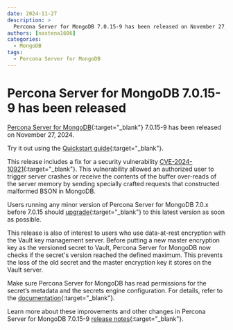 ```yaml
---
date: 2024-11-27
description: >
  Percona Server for MongoDB 7.0.15-9 has been released on November 27, 2024.
authors: [nastena1606]
categories:
  - MongoDB
tags:
  - Percona Server for MongoDB
---
```


# Percona Server for MongoDB 7.0.15-9 has been released

<!-- more -->

[Percona Server for MongoDB](https://docs.percona.com/percona-server-for-mongodb/7.0/index.html){:target="_blank"} 7.0.15-9 has been released on November 27, 2024.

Try it out using the [Quickstart guide](https://docs.percona.com/percona-server-for-mongodb/7.0/install/index.html){:target="_blank"}.

This release includes a fix for a security vulnerability [CVE-2024-10921](https://nvd.nist.gov/vuln/detail/CVE-2024-10921){:target="_blank"}. This vulnerability allowed an authorized user to trigger server crashes or receive the contents of the buffer over-reads of the server memory by sending specially crafted requests that constructed malformed BSON in MongoDB. 

Users running any minor version of Percona Server for MongoDB 7.0.x before 7.0.15 should [upgrade](https://docs.percona.com/percona-distribution-for-mongodb/7.0/minor-upgrade.html){:target="_blank"} to this latest version as soon as possible. 

This release is also of interest to users who use data-at-rest encryption with the Vault key management server. Before putting a new master encryption key as the versioned secret to Vault, Percona Server for MongoDB now checks if the secret's version reached the defined maximum. This prevents the loss of the old secret and the master encryption key it stores on the Vault server.

Make sure Percona Server for MongoDB has read permissions for the secret’s metadata and the secrets engine configuration. For details, refer to the [documentation](https://docs.percona.com/percona-server-for-mongodb/7.0/vault.html#master-key-loss-prevention){:target="_blank"}.



Learn more about these improvements and other changes in Percona Server for MongoDB 7.0.15-9 [release notes](https://docs.percona.com/percona-server-for-mongodb/7.0/release_notes/7.0.15-9.html){:target="_blank"}.

